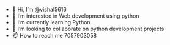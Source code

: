 - 👋 Hi, I’m @vishal5616
- 👀 I’m interested in Web development 
using python
- 🌱 I’m currently learning Python
- 💞️ I’m looking to collaborate on python development projects
- 📫 How to reach me 7057903058

<!---
vishal5616/vishal5616 is a ✨ special ✨ repository because its `README.md` (this file) appears on your GitHub profile.
You can click the Preview link to take a look at your changes.
--->
